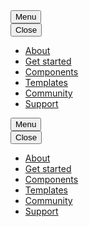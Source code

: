<nav class="au-main-nav" aria-label="main navigation">
  <div class="container">
    <div class="row">
      <div class="col-md-12">
        <div id="main-nav-default" class="au-main-nav__content">
          <button
            aria-controls="main-nav-default"
            class="au-main-nav__toggle au-main-nav__toggle--open js-focus-me"
            onClick="return AU.mainNav.Toggle( this )">
            Menu
          </button>
          <div class="au-main-nav__menu">
            <div class="au-main-nav__menu-inner">
              <div class="au-main-nav__focus-trap-top"></div>
              <button
                aria-controls="main-nav-default"
                class="au-main-nav__toggle au-main-nav__toggle--close js-focus-me"
                onClick="return AU.mainNav.Toggle( this )">
                Close
              </button>
              <ul class="au-link-list">
                <li><a class="js-focus-me" href="#">About</a></li>
                <li><a class="js-focus-me" href="#">Get started</a></li>
                <li class="active"><a class="js-focus-me" href="#">Components</a></li>
                <li><a class="js-focus-me" href="#">Templates</a></li>
                <li><a class="js-focus-me" href="#">Community</a></li>
                <li><a class="js-focus-me" href="#">Support</a></li>
              </ul>
              <div class="au-main-nav__focus-trap-bottom"></div>
            </div>
          </div>
          <div
            class="au-main-nav__overlay"
            aria-controls="main-nav-default"
            onClick="return AU.mainNav.Toggle( this )">
          </div>
        </div>
      </div>
    </div>
  </div>
</nav>

<nav class="au-main-nav au-main-nav--dark" aria-label="main navigation">
  <div class="container">
    <div class="row">
      <div class="col-md-12">
        <div id="main-nav-default--dark" class="au-main-nav__content">
          <button
            aria-controls="main-nav-default"
            class="au-main-nav__toggle au-main-nav__toggle--open js-focus-me"
            onClick="return AU.mainNav.Toggle( this )">
            Menu
          </button>
          <div class="au-main-nav__menu">
            <div class="au-main-nav__menu-inner">
              <div class="au-main-nav__focus-trap-top"></div>
              <button
                aria-controls="main-nav-default"
                class="au-main-nav__toggle au-main-nav__toggle--close js-focus-me"
                onClick="return AU.mainNav.Toggle( this )">
                Close
              </button>
              <ul class="au-link-list">
                <li><a class="js-focus-me" href="#">About</a></li>
                <li><a class="js-focus-me" href="#">Get started</a></li>
                <li class="active"><a class="js-focus-me" href="#">Components</a></li>
                <li><a class="js-focus-me" href="#">Templates</a></li>
                <li><a class="js-focus-me" href="#">Community</a></li>
                <li><a class="js-focus-me" href="#">Support</a></li>
              </ul>
              <div class="au-main-nav__focus-trap-bottom"></div>
            </div>
          </div>
          <div
            class="au-main-nav__overlay"
            aria-controls="main-nav-default"
            onClick="return AU.mainNav.Toggle( this )">
          </div>
        </div>
      </div>
    </div>
  </div>
</nav>
